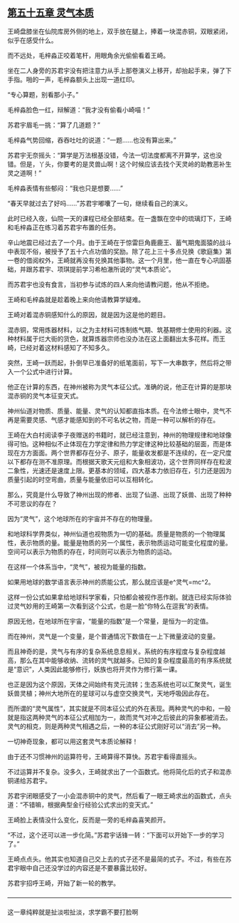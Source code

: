 ## [第五十五章 灵气本质](https://www.xxbiquge.com/11_11207/5463478.html)


  王崎盘膝坐在仙院库房外侧的地上，双手放在腿上，捧着一块混赤铜，双眼紧闭，似乎在感受什么。

  而不远处，毛梓淼正咬着笔杆，用眼角余光偷偷看着王崎。

  坐在二人身旁的苏君宇没有把注意力从手上那卷演义上移开，却抬起手来，弹了下手指。啪的一声，毛梓淼额头上出现一道红印。

  “专心算题，别看那小子。”

  毛梓淼脸色一红，辩解道：“我才没有偷看小崎喵！”

  苏君宇眉毛一挑：“算了几道题？”

  毛梓淼气势回缩，吞吞吐吐的说道：“一题……也没有算出来。”

  苏君宇无奈摇头：“算学是万法根基没错，今法一切法度都离不开算学，这也没错。但是，丫头，你要考的是灵兽山啊！这个时候应该去找个天灵岭的助教恶补生灵之道啊！”

  毛梓淼表情有些郁闷：“我也只是想要……”

  “春天早就过去了好吗……”苏君宇嘟囔了一句，继续看自己的演义。

  此时已经入夜，仙院一天的课程已经全部结束。在一盏飘在空中的琉璃灯下，王崎和毛梓淼正在练习着苏君宇布置的任务。

  辛山地震已经过去了一个月。由于王崎在于惊雷巨角鹿鹿王、蓄气期鬼面猿的战斗中表现不俗，被授予了五十六点功值的奖励。除了花上三十多点兑换《歌庭集》第一卷的借阅权外，王崎就再没有兑换其他事物。这一个月里，他一直在专心巩固基础，并跟苏君宇、项琪提前学习希柏澈所说的“灵气本质论”。

  而苏君宇也没有食言，当初参与试炼的四人来向他请教问题，他从不拒绝。

  王崎和毛梓淼就是趁着晚上来向他请教算学疑难。

  王崎对着混赤铜感知什么的原因，就是因为这是他的题目。

  混赤铜，常用炼器材料，以之为主材料可炼制练气期、筑基期修士使用的利器。这种材料属于烂大街的货色，就算炼器宗师也没办法在这上面翻出太多花样。而王崎，已经对着这材料感知了不知多久。

  突然，王崎一跃而起，扑倒早已准备好的纸笔面前，写下一大串数字，然后将之带入一个公式中进行计算。

  他正在计算的东西，在神州被称为灵气本征公式。准确的说，他正在计算的是那块混赤铜的灵气本征变天式。

  神州仙道对物质、质量、能量、灵气的认知都直指本质。在今法修士眼中，灵气不再是需要灵感、气感才能感知到的不可名状之物，而是一种可以解析的存在。

  王崎在大白村阅读李子夜赠送的书籍时，就已经注意到，神州的物理规律和地球像得可怕。这种相似不止体现在力学定律和热力学定律这种比较基础的层面，而是体现在方方面面。两个世界都存在分子、原子，能量收发都是不连续的，在一定尺度以下都存在测不准原理。而根据天歌天元组和大象相波功，这个世界同样存在粒波二象性，光速还是速度上限。更基本的领域，四大基本力依旧存在，引力还是因为质量引起的时空弯曲，质量与能量依旧可以互相转化。

  那么，究竟是什么导致了神州出现的修者、出现了仙道、出现了妖兽、出现了种种不可思议的存在？

  因为“灵气”，这个地球所在的宇宙并不存在的物理量。

  和地球科学界类似，神州仙道也视物质为一切的基础。质量是物质的一个物理属性，表示物质的量。能量是物质的另一个属性，表示物质运动可能变化程度的量。空间可以表示为物质的存在，时间则可以表示为物质的运动。

  在这样一个体系当中，“灵气”，被视为能量的指数。

  如果用地球的数学语言表示神州的质能公式，那么就应该是e^灵气=mc^2。

  这样一份公式如果拿给地球科学家看，只怕都会被视作恶作剧。就连已经实际体验过灵气妙用的王崎第一次看到这个公式，也是一脸“你特么在逗我”的表情。

  原因无他，在地球所在宇宙，“能量的指数”是一个常量，是恒为一的定值。

  而在神州，灵气是一个变量，是个普通情况下数值在一上下微量波动的变量。

  而且神奇的是，灵气与有序的复杂系统息息相关。系统的有序程度与复杂程度越高，那么在其中能够收纳、流转的灵气就越多。已知的复杂程度最高的有序系统就是“意识”，人类因此能够修行，妖族也将开灵作为修行第一课。

  也正是因为这个原因，天体之间始终有灵元流转；生态系统也可以汇聚灵气，诞生妖兽灵植；神州大地所在的星球可以与虚空交换灵气，天地呼吸因此存在。

  而所谓的“灵气属性”，其实就是不同本征公式的外在表现。两种灵气的中和，一般就是指这两种灵气的本征公式相加为一，故而灵气对冲之后彼此的异象都被消去。灵气的相克，则是两种灵气相遇之后，一种的本征公式刚好可以“消去”另一种。

  一切神奇现象，都可以用这套灵气本质论解释！

  由于还不习惯神州的运算符号，王崎算得不算快。苏君宇看得直摇头。

  不过运算并不复杂。没多久，王崎就求出了一个函数式。他将简化后的式子和混赤铜递给苏君宇。

  苏君宇闭眼感受了一小会混赤铜中的灵气，然后看了一眼王崎求出的函数式，点头道：“不错嘛，根据典型金行经验公式求出的变天式。”

  王崎脸上表情没什么变化，反而是一旁的毛梓淼喜笑颜开。

  “不过，这个还可以进一步化简。”苏君宇话锋一转：“下面可以开始下一步的学习了。”

  王崎点点头。他其实也知道自己交上去的式子还不是最简的式子。不过，有些在苏君宇眼中自己还没学过的内容还是不要暴露比较好。

  苏君宇招呼王崎，开始了新一轮的教学。

  ————————————————————————————————————

  这一章纯粹就是扯淡啦扯淡，求学霸不要打脸啊
